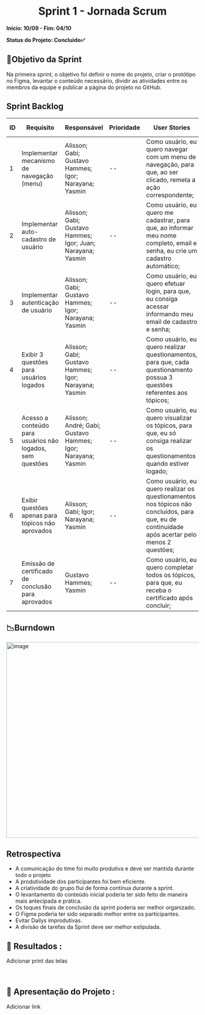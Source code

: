 <h1 align="center"> Sprint 1 - Jornada Scrum </h1>

**Início: 10/09 - Fim: 04/10**

**Status do Projeto: Concluído✅**

<span id="objetivo">
  
## 📌Objetivo da Sprint
Na primeira sprint, o objetivo foi definir o nome do projeto, criar o protótipo no Figma, levantar o conteúdo necessário, dividir as atividades entre os membros da equipe e publicar a página do projeto no GitHub.
<br>

## Sprint Backlog

| ID | Requisito          | Responsável | Prioridade | User Stories                                                 | Pontuação | Definition of Done                                           |
|----|--------------------|-------------|------------|-------------------------------------------------------------|-----------|-------------------------------------------------------------|
| 1  | Implementar mecanismo de navegação (menu)    | Alisson; Gabi; Gustavo Hammes; Igor; Narayana; Yasmin      | --       | Como usuário, eu quero navegar com um menu de navegação, para que, ao ser clicado, remeta a ação correspondente; | --         | -- |
| 2  | Implementar auto-cadastro de usuário    | Alisson; Gabi; Gustavo Hammes; Igor; Juan; Narayana; Yasmin       | --       | Como usuário, eu quero me cadastrar, para que, ao informar meu nome completo, email e senha, eu crie um cadastro automático; | --         | -- |
| 3  | Implementar autenticação de usuário    | Alisson; Gabi; Gustavo Hammes; Igor; Narayana; Yasmin        | --       | Como usuário, eu quero efetuar login, para que, eu consiga acessar informando meu email de cadastro e senha; | --         | -- |
| 4  | Exibir 3 questões para usuários logados    | Alisson; Gabi; Gustavo Hammes; Igor; Narayana; Yasmin        | --       | Como usuário, eu quero realizar questionamentos, para que, cada questionamento possua 3 questões referentes aos tópicos; | --         | Realizar o levantamento do conteúdo, assim como a criação das questões que serão exibidas. |
| 5  | Acesso a conteúdo para usuários não logados, sem questões    | Alisson; André; Gabi; Gustavo Hammes; Igor; Narayana; Yasmin        | --       | Como usuário, eu quero visualizar os tópicos, para que, eu só consiga realizar os questionamentos quando estiver logado; | --         | -- |
| 6  | Exibir questões apenas para tópicos não aprovados    | Alisson; Gabi; Igor; Narayana; Yasmin        | --       | Como usuário, eu quero realizar os questionamentos nos tópicos não concluídos, para que, eu de continuidade após acertar pelo menos 2 questões; | --         | -- |
| 7  | Emissão de certificado de conclusão para aprovados    | Gustavo Hammes; Yasmin        | --       | Como usuário, eu quero completar todos os tópicos, para que, eu receba o certificado após concluir; | --         | -- |




## 📉Burndown

<img width="513" alt="image" src="https://github.com/user-attachments/assets/713183ea-bccf-4bd9-b978-5ce693417c2a">


</br>

## Retrospectiva

* A comunicação do time foi muito produtiva e deve ser mantida durante todo o projeto
* A produtividade dos participantes foi bem eficiente.
* A criatividade do grupo flui de forma contínua durante a sprint.
* O levantamento do conteúdo inicial poderia ter sido feito de maneira mais antecipada e prática.
* Os toques finais de conclusão da sprint poderia ser melhor organizado.
* O Figma poderia ter sido separado melhor entre os participantes.
* Evitar Dailys improdutivas.
* A divisão de tarefas da Sprint deve ser melhor estipulada.
  

## 🔗 Resultados :

Adicionar print das telas

<br>

## 🎥 Apresentação do Projeto :

Adicionar link

<br>
